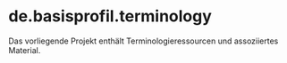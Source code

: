 # de.basisprofil.terminology

Das vorliegende Projekt enthält Terminologieressourcen und assoziiertes Material.